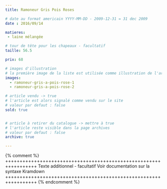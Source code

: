 ```yaml
---
title: Ramoneur Gris Pois Roses

# date au format americain YYYY-MM-DD - 2009-12-31 = 31 dec 2009
date : 2016/09/14

matieres:
 - laine mélangée

# tour de tête pour les chapeaux - facultatif
taille: 56.5

prix: 68

# images d'illustration
# la première image de la liste est utilisée comme illustration de l'article dans les pages de listing.
images:
  - ramoneur-gris-a-pois-rose-1
  - ramoneur-gris-a-pois-rose-2

# article vendu -> true
# l'article est alors signalé comme vendu sur le site
# valeur par defaut : false
sold: true


# article à retirer du catalogue -> mettre à true
# l'article reste visible dans la page archives
# valeur par defaut : false
archive: true

---
```

{% comment %} +++++++++++++++++++++++++++++++++++++++++++++++++++++++++++++++++
              Texte additionnel - facultatif
              Voir documentation sur la syntaxe Kramdown
+++++++++++++++++++++++++++++++++++++++++++++++++++++++++++++++++ {% endcomment %}
